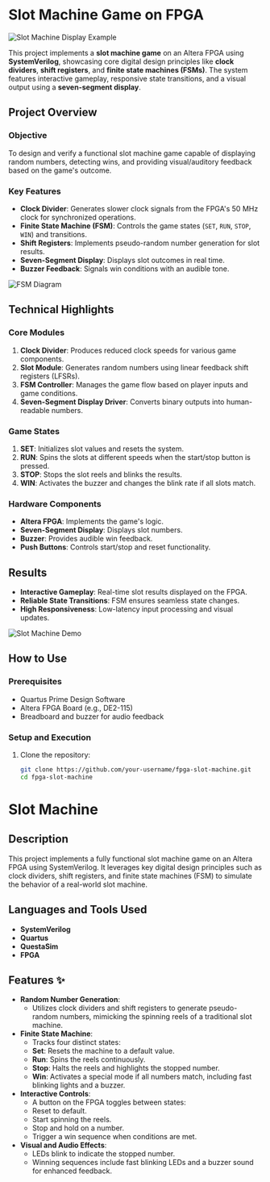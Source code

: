 # Slot Machine Game on FPGA

![Slot Machine Display Example](https://via.placeholder.com/800x400.png?text=Slot+Machine+Display)

This project implements a **slot machine game** on an Altera FPGA using **SystemVerilog**, showcasing core digital design principles like **clock dividers**, **shift registers**, and **finite state machines (FSMs)**. The system features interactive gameplay, responsive state transitions, and a visual output using a **seven-segment display**.

## Project Overview

### Objective
To design and verify a functional slot machine game capable of displaying random numbers, detecting wins, and providing visual/auditory feedback based on the game's outcome.

### Key Features
- **Clock Divider**: Generates slower clock signals from the FPGA's 50 MHz clock for synchronized operations.
- **Finite State Machine (FSM)**: Controls the game states (`SET`, `RUN`, `STOP`, `WIN`) and transitions.
- **Shift Registers**: Implements pseudo-random number generation for slot results.
- **Seven-Segment Display**: Displays slot outcomes in real time.
- **Buzzer Feedback**: Signals win conditions with an audible tone.

![FSM Diagram](https://via.placeholder.com/800x400.png?text=FSM+Diagram)

## Technical Highlights

### Core Modules
1. **Clock Divider**: Produces reduced clock speeds for various game components.
2. **Slot Module**: Generates random numbers using linear feedback shift registers (LFSRs).
3. **FSM Controller**: Manages the game flow based on player inputs and game conditions.
4. **Seven-Segment Display Driver**: Converts binary outputs into human-readable numbers.

### Game States
1. **SET**: Initializes slot values and resets the system.
2. **RUN**: Spins the slots at different speeds when the start/stop button is pressed.
3. **STOP**: Stops the slot reels and blinks the results.
4. **WIN**: Activates the buzzer and changes the blink rate if all slots match.

### Hardware Components
- **Altera FPGA**: Implements the game's logic.
- **Seven-Segment Display**: Displays slot numbers.
- **Buzzer**: Provides audible win feedback.
- **Push Buttons**: Controls start/stop and reset functionality.

## Results
- **Interactive Gameplay**: Real-time slot results displayed on the FPGA.
- **Reliable State Transitions**: FSM ensures seamless state changes.
- **High Responsiveness**: Low-latency input processing and visual updates.

![Slot Machine Demo](https://via.placeholder.com/800x400.png?text=Slot+Machine+Demo)

## How to Use

### Prerequisites
- Quartus Prime Design Software
- Altera FPGA Board (e.g., DE2-115)
- Breadboard and buzzer for audio feedback

### Setup and Execution
1. Clone the repository:
   ```bash
   git clone https://github.com/your-username/fpga-slot-machine.git
   cd fpga-slot-machine


<h1>Slot Machine</h1>


<h2>Description</h2>
This project implements a fully functional slot machine game on an Altera FPGA using SystemVerilog. It leverages key digital design principles such as clock dividers, shift registers, and finite state machines (FSM) to simulate the behavior of a real-world slot machine.
<br />


<h2>Languages and Tools Used</h2>

- <b>SystemVerilog</b>
- <b>Quartus</b> 
- <b>QuestaSim</b>
- <b>FPGA</b>

<h2>Features ✨</h2>
<ul>
    <li><b>Random Number Generation</b>:
        <ul>
            <li>Utilizes clock dividers and shift registers to generate pseudo-random numbers, mimicking the spinning reels of a traditional slot machine.</li>
        </ul>
    </li>
    <li><b>Finite State Machine</b>:
        <ul>
            <li>Tracks four distinct states:</li>
            <li><b>Set</b>: Resets the machine to a default value.</li>
            <li><b>Run</b>: Spins the reels continuously.</li>
            <li><b>Stop</b>: Halts the reels and highlights the stopped number.</li>
            <li><b>Win</b>: Activates a special mode if all numbers match, including fast blinking lights and a buzzer.</li>
        </ul>
    </li>
    <li><b>Interactive Controls</b>:
        <ul>
            <li>A button on the FPGA toggles between states:</li>
            <li>Reset to default.</li>
            <li>Start spinning the reels.</li>
            <li>Stop and hold on a number.</li>
            <li>Trigger a win sequence when conditions are met.</li>
        </ul>
    </li>
    <li><b>Visual and Audio Effects</b>:
        <ul>
            <li>LEDs blink to indicate the stopped number.</li>
            <li>Winning sequences include fast blinking LEDs and a buzzer sound for enhanced feedback.</li>
        </ul>
    </li>
</ul>
